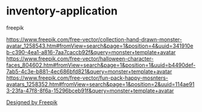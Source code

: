 # inventory-application

freepik

https://www.freepik.com/free-vector/collection-hand-drawn-monster-avatar_1258543.htm#fromView=search&page=1&position=4&uuid=341910eb-c390-4ea1-a816-7aa7caccb92f&query=monster+template+avatar
https://www.freepik.com/free-vector/halloween-character-faces_804602.htm#fromView=search&page=1&position=1&uuid=b4490def-7ab5-4c3e-b881-4ec686bfd821&query=monster+template+avatar
https://www.freepik.com/free-vector/fun-pack-happy-mosnters-avatars_1258352.htm#fromView=search&page=1&position=2&uuid=114ae913-23fa-47f8-8f6a-15296bceb91f&query=monster+template+avatar

<a href="http://www.freepik.com">Designed by Freepik</a>

